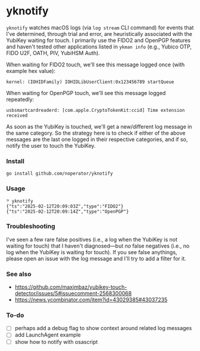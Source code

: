 # yknotify

`yknotify` watches macOS logs (via `log stream` CLI command) for events that I've determined, through trial and error, are heuristically associated with the YubiKey waiting for touch. I primarily use the FIDO2 and OpenPGP features and haven't tested other applications listed in `ykman info` (e.g., Yubico OTP, FIDO U2F, OATH, PIV, YubiHSM Auth).

When waiting for FIDO2 touch, we'll see this message logged once (with example hex value):

```
kernel: (IOHIDFamily) IOHIDLibUserClient:0x123456789 startQueue
```

When waiting for OpenPGP touch, we'll see this message logged repeatedly:

```
usbsmartcardreaderd: [com.apple.CryptoTokenKit:ccid] Time extension received
```

As soon as the YubiKey is touched, we'll get a new/different log message in the same category. So the strategy here is to check if either of the above messages are the last one logged in their respective categories, and if so, notify the user to touch the YubiKey.

### Install

```
go install github.com/noperator/yknotify
```

### Usage

```
𝄢 yknotify
{"ts":"2025-02-12T20:09:03Z","type":"FIDO2"}
{"ts":"2025-02-12T20:09:14Z","type":"OpenPGP"}
```

### Troubleshooting

I've seen a few rare false positives (i.e., a log when the YubiKey is not waiting for touch) that I haven't diagnosed—but _no_ false negatives (i.e., no log when the YubiKey is waiting for touch). If you see false anythings, please open an issue with the log message and I'll try to add a filter for it.

### See also

- https://github.com/maximbaz/yubikey-touch-detector/issues/5#issuecomment-2568300068
- https://news.ycombinator.com/item?id=43029385#43037235

### To-do

- [ ] perhaps add a debug flag to show context around related log messages
- [ ] add LaunchAgent example
- [ ] show how to notify with osascript
